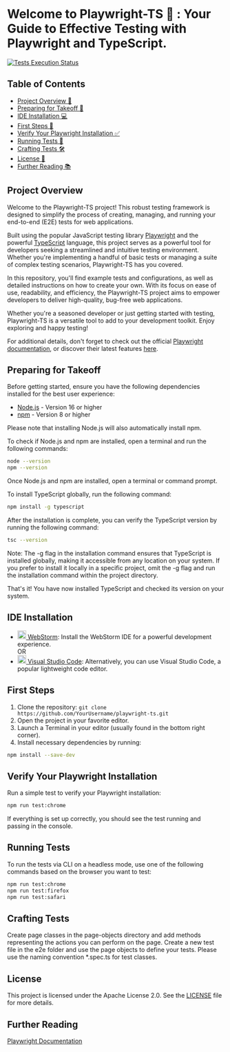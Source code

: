 # Welcome to Playwright-TS 🚀 : Your Guide to Effective Testing with Playwright and TypeScript.

<p align="left">
  <a href="https://github.com/ParthibanRajasekaran/Playwright-ts/actions">
    <img alt="Tests Execution Status" src="https://github.com/ParthibanRajasekaran/Playwright-ts/workflows/Playwright Tests/badge.svg" />
  </a>
  <br />
</p>

## Table of Contents

- [Project Overview 📝](#project-overview)
- [Preparing for Takeoff 🚀](#preparing-for-takeoff)
- [IDE Installation 💻](#ide-installation)
- [First Steps 👣](#first-steps)
- [Verify Your Playwright Installation ✅](#verify-your-playwright-installation)
- [Running Tests 🧪](#running-tests)
- [Crafting Tests 🛠️](#crafting-tests)
- [License 📄](#license)
- [Further Reading 📚](#further-reading)

## Project Overview

Welcome to the Playwright-TS project! This robust testing framework is designed to simplify the process of creating, managing, and running your end-to-end (E2E) tests for web applications.

Built using the popular JavaScript testing library [Playwright](https://playwright.dev/) and the powerful [TypeScript](https://www.typescriptlang.org/) language, this project serves as a powerful tool for developers seeking a streamlined and intuitive testing environment. Whether you're implementing a handful of basic tests or managing a suite of complex testing scenarios, Playwright-TS has you covered.

In this repository, you'll find example tests and configurations, as well as detailed instructions on how to create your own. With its focus on ease of use, readability, and efficiency, the Playwright-TS project aims to empower developers to deliver high-quality, bug-free web applications.

Whether you're a seasoned developer or just getting started with testing, Playwright-TS is a versatile tool to add to your development toolkit. Enjoy exploring and happy testing!

For additional details, don't forget to check out the official [Playwright documentation](https://playwright.dev/docs/intro), or discover their latest features [here](https://playwright.dev/docs/whats-new).

## Preparing for Takeoff

Before getting started, ensure you have the following dependencies installed for the best user experience:

- [Node.js](https://nodejs.org) - Version 16 or higher
- [npm](https://www.npmjs.com) - Version 8 or higher

Please note that installing Node.js will also automatically install npm.

To check if Node.js and npm are installed, open a terminal and run the following commands:

```bash
node --version
npm --version
```

Once Node.js and npm are installed, open a terminal or command prompt.

To install TypeScript globally, run the following command:

```bash
npm install -g typescript
```

After the installation is complete, you can verify the TypeScript version by running the following command:

```bash
tsc --version
```

Note: The -g flag in the installation command ensures that TypeScript is installed globally, making it accessible from any location on your system. If you prefer to install it locally in a specific project, omit the -g flag and run the installation command within the project directory.

That's it! You have now installed TypeScript and checked its version on your system.

## IDE Installation

- [<img src="https://upload.wikimedia.org/wikipedia/commons/thumb/c/c0/WebStorm_Icon.svg/1024px-WebStorm_Icon.svg.png" alt="WebStorm" width="20" height="20"> WebStorm](https://www.jetbrains.com/webstorm/): Install the WebStorm IDE for a powerful development experience.
  <br> OR <br>
- [<img src="https://upload.wikimedia.org/wikipedia/commons/thumb/9/9a/Visual_Studio_Code_1.35_icon.svg/2048px-Visual_Studio_Code_1.35_icon.svg.png" alt="VS Code" width="20" height="20"> Visual Studio Code](https://code.visualstudio.com): Alternatively, you can use Visual Studio Code, a popular lightweight code editor.

## First Steps

1. Clone the repository: `git clone https://github.com/YourUsername/playwright-ts.git`
2. Open the project in your favorite editor.
3. Launch a Terminal in your editor (usually found in the bottom right corner).
4. Install necessary dependencies by running:

```bash
npm install --save-dev
```

## Verify Your Playwright Installation

Run a simple test to verify your Playwright installation:

```bash
npm run test:chrome
```

If everything is set up correctly, you should see the test running and passing in the console.

## Running Tests

To run the tests via CLI on a headless mode, use one of the following commands based on the browser you want to test:

```bash
npm run test:chrome
npm run test:firefox
npm run test:safari
```

## Crafting Tests

Create page classes in the page-objects directory and add methods representing the actions you can perform on the page. Create a new test file in the e2e folder and use the page objects to define your tests. Please use the naming convention \*.spec.ts for test classes.

## License

This project is licensed under the Apache License 2.0. See the [LICENSE](LICENSE) file for more details.

## Further Reading

[Playwright Documentation](https://playwright.dev/docs/intro)
